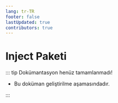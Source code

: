 ```yaml
---
lang: tr-TR
footer: false
lastUpdated: true
contributors: true
---
```


# Inject Paketi

::: tip Dokümantasyon henüz tamamlanmadı!

- Bu doküman geliştirilme aşamasındadır.

:::